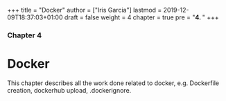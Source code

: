 +++
title = "Docker"
author = ["Iris Garcia"]
lastmod = 2019-12-09T18:37:03+01:00
draft = false
weight = 4
chapter = true
pre = "<b>4. </b>"
+++

<h3> Chapter 4 </h3>
<h1>Docker</h1>

This chapter describes all the work done related to docker,
e.g. Dockerfile creation, dockerhub upload, .dockerignore.

